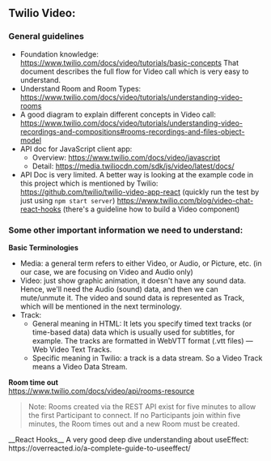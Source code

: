## Twilio Video:
### General guidelines
- Foundation knowledge: https://www.twilio.com/docs/video/tutorials/basic-concepts 
  That document describes the full flow for Video call which is very easy to understand.
- Understand Room and Room Types: https://www.twilio.com/docs/video/tutorials/understanding-video-rooms
- A good diagram to explain different concepts in Video call: 
  https://www.twilio.com/docs/video/tutorials/understanding-video-recordings-and-compositions#rooms-recordings-and-files-object-model
- API doc for JavaScript client app:
  - Overview: https://www.twilio.com/docs/video/javascript
  - Detail: https://media.twiliocdn.com/sdk/js/video/latest/docs/
- API Doc is very limited. A better way is looking at the example code in this project which is mentioned by Twilio:
  https://github.com/twilio/twilio-video-app-react (quickly run the test by just using `npm start server`)
  https://www.twilio.com/blog/video-chat-react-hooks (there's a guideline how to build a Video component)

### Some other important information we need to understand:
__Basic Terminologies__
- Media: a general term refers to either Video, or Audio, or Picture, etc. (in our case, we are focusing on Video and Audio only)
- Video: just show graphic animation, it doesn't have any sound data. Hence, we'll need the Audio (sound) data, and then we can mute/unmute it.
  The video and sound data is represented as Track, which will be mentioned in the next terminology.
- Track: 
  - General meaning in HTML: It lets you specify timed text tracks (or time-based data) data which is usually used for subtitles, for example. The tracks are formatted in WebVTT format (.vtt files) — Web Video Text Tracks.
  - Specific meaning in Twilio: a track is a data stream. So a Video Track means a Video Data Stream.

__Room time out__ <br/>
https://www.twilio.com/docs/video/api/rooms-resource
> Note: Rooms created via the REST API exist for five minutes to allow the first Participant to connect.
> If no Participants join within five minutes, the Room times out and a new Room must be created.

<p/>
__React Hooks__
A very good deep dive understanding about useEffect: https://overreacted.io/a-complete-guide-to-useeffect/